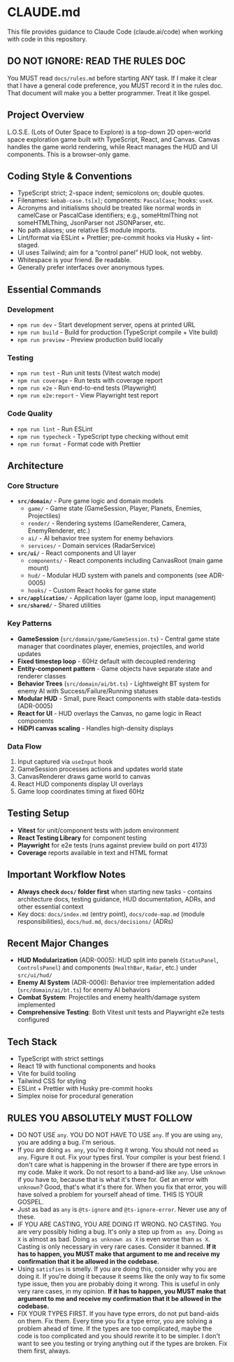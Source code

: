# CLAUDE.md

This file provides guidance to Claude Code (claude.ai/code) when working with code in this repository.

## **DO NOT IGNORE: READ THE RULES DOC**

You MUST read `docs/rules.md` before starting ANY task. If I make it clear that I have a general code preference, you MUST record it in the rules doc. That document will make you a better programmer. Treat it like gospel.

## Project Overview

L.O.S.E. (Lots of Outer Space to Explore) is a top-down 2D open-world space exploration game built with TypeScript, React, and Canvas. Canvas handles the game world rendering, while React manages the HUD and UI components. This is a browser-only game.

## Coding Style & Conventions

- TypeScript strict; 2-space indent; semicolons on; double quotes.
- Filenames: `kebab-case.ts[x]`; components: `PascalCase`; hooks: `useX`.
- Acronyms and initialisms should be treated like normal words in camelCase or PascalCase identifiers; e.g., someHtmlThing not someHTMLThing, JsonParser not JSONParser, etc.
- No path aliases; use relative ES module imports.
- Lint/format via ESLint + Prettier; pre-commit hooks via Husky + lint-staged.
- UI uses Tailwind; aim for a “control panel” HUD look, not webby.
- Whitespace is your friend. Be readable.
- Generally prefer interfaces over anonymous types.

## Essential Commands

### Development

- `npm run dev` - Start development server, opens at printed URL
- `npm run build` - Build for production (TypeScript compile + Vite build)
- `npm run preview` - Preview production build locally

### Testing

- `npm run test` - Run unit tests (Vitest watch mode)
- `npm run coverage` - Run tests with coverage report
- `npm run e2e` - Run end-to-end tests (Playwright)
- `npm run e2e:report` - View Playwright test report

### Code Quality

- `npm run lint` - Run ESLint
- `npm run typecheck` - TypeScript type checking without emit
- `npm run format` - Format code with Prettier

## Architecture

### Core Structure

- **`src/domain/`** - Pure game logic and domain models
  - `game/` - Game state (GameSession, Player, Planets, Enemies, Projectiles)
  - `render/` - Rendering systems (GameRenderer, Camera, EnemyRenderer, etc.)
  - `ai/` - AI behavior tree system for enemy behaviors
  - `services/` - Domain services (RadarService)
- **`src/ui/`** - React components and UI layer
  - `components/` - React components including CanvasRoot (main game mount)
  - `hud/` - Modular HUD system with panels and components (see ADR-0005)
  - `hooks/` - Custom React hooks for game state
- **`src/application/`** - Application layer (game loop, input management)
- **`src/shared/`** - Shared utilities

### Key Patterns

- **GameSession** (`src/domain/game/GameSession.ts`) - Central game state manager that coordinates player, enemies, projectiles, and world updates
- **Fixed timestep loop** - 60Hz default with decoupled rendering
- **Entity-component pattern** - Game objects have separate state and renderer classes
- **Behavior Trees** (`src/domain/ai/bt.ts`) - Lightweight BT system for enemy AI with Success/Failure/Running statuses
- **Modular HUD** - Small, pure React components with stable data-testids (ADR-0005)
- **React for UI** - HUD overlays the Canvas, no game logic in React components
- **HiDPI canvas scaling** - Handles high-density displays

### Data Flow

1. Input captured via `useInput` hook
2. GameSession processes actions and updates world state
3. CanvasRenderer draws game world to canvas
4. React HUD components display UI overlays
5. Game loop coordinates timing at fixed 60Hz

## Testing Setup

- **Vitest** for unit/component tests with jsdom environment
- **React Testing Library** for component testing
- **Playwright** for e2e tests (runs against preview build on port 4173)
- **Coverage** reports available in text and HTML format

## Important Workflow Notes

- **Always check `docs/` folder first** when starting new tasks - contains architecture docs, testing guidance, HUD documentation, ADRs, and other essential context
- Key docs: `docs/index.md` (entry point), `docs/code-map.md` (module responsibilities), `docs/hud.md`, `docs/decisions/` (ADRs)

## Recent Major Changes

- **HUD Modularization** (ADR-0005): HUD split into panels (`StatusPanel`, `ControlsPanel`) and components (`HealthBar`, `Radar`, etc.) under `src/ui/hud/`
- **Enemy AI System** (ADR-0006): Behavior tree implementation added (`src/domain/ai/bt.ts`) for enemy AI behaviors
- **Combat System**: Projectiles and enemy health/damage system implemented
- **Comprehensive Testing**: Both Vitest unit tests and Playwright e2e tests configured

## Tech Stack

- TypeScript with strict settings
- React 19 with functional components and hooks
- Vite for build tooling
- Tailwind CSS for styling
- ESLint + Prettier with Husky pre-commit hooks
- Simplex noise for procedural generation

## RULES YOU ABSOLUTELY MUST FOLLOW

- DO NOT USE `any`. YOU DO NOT HAVE TO USE `any`. If you are using `any`, you are adding a bug. I'm serious.
- If you are doing `as any`, you're doing it wrong. You should not need `as any`. Figure it out. Fix your types first. Your compiler is your best friend. I don't care what is happening in the browser if there are type errors in my code. Make it work. Do not resort to a band-aid like `any`. Use `unknown` if you have to, because that is what it's there for. Get an error with `unknown`? Good, that's what it's there for. When you fix that error, you will have solved a problem for yourself ahead of time. THIS IS YOUR GOSPEL.
- Just as bad as `any` is `@ts-ignore` and `@ts-ignore-error`. Never use any of these.
- IF YOU ARE CASTING, YOU ARE DOING IT WRONG. NO CASTING. You are very possibly hiding a bug. It's only a step up from `as any`. Doing `as X` is almost as bad. Doing `as unknown as X` is even worse than `as X`. Casting is only necessary in very rare cases. Consider it banned. **If it has to happen, you MUST make that argument to me and receive my confirmation that it be allowed in the codebase.**
- Using `satisfies` is smelly. If you are doing this, consider why you are doing it. If you're doing it because it seems like the only way to fix some type issue, then you are probably doing it wrong. This is useful in only very rare cases, in my opinion. **If it has to happen, you MUST make that argument to me and receive my confirmation that it be allowed in the codebase.**
- FIX YOUR TYPES FIRST. If you have type errors, do not put band-aids on them. Fix them. Every time you fix a type error, you are solving a problem ahead of time. If the types are too complicated, maybe the code is too complicated and you should rewrite it to be simpler. I don't want to see you testing or trying anything out if the types are broken. Fix them first, always.
